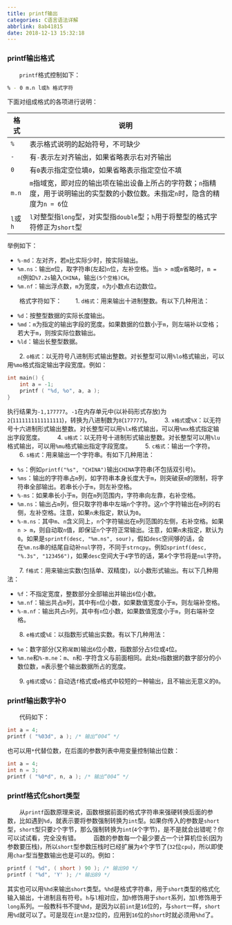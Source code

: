 ```yaml
---
title: printf输出
categories: C语言语法详解
abbrlink: 8ab41815
date: 2018-12-13 15:32:18
---
```

### printf输出格式

&emsp;&emsp;`printf`格式控制如下：

``` bash
% - 0 m.n l或h 格式字符
```

下面对组成格式的各项进行说明：

格式     | 说明
---------|------
`%`      | 表示格式说明的起始符号，不可缺少
`-`      | 有`-`表示左对齐输出，如果省略表示右对齐输出
`0`      | 有`0`表示指定空位填`0`，如果省略表示指定空位不填
`m.n`    | `m`指域宽，即对应的输出项在输出设备上所占的字符数；`n`指精度，用于说明输出的实型数的小数位数。未指定`n`时，隐含的精度为`n = 6`位
`l`或`h` | `l`对整型指`long`型，对实型指`double`型；`h`用于将整型的格式字符修正为`short`型

举例如下：

- `%-md`：左对齐，若`m`比实际少时，按实际输出。
- `%m.ns`：输出`m`位，取字符串(左起)`n`位，左补空格。当`n > m`或`m`省略时，`m = n`(例如`%7.2s`输入`CHINA`，输出`(5个空格)CH`。
- `%m.nf`：输出浮点数，`m`为宽度，`n`为小数点右边数位。

&emsp;&emsp;格式字符如下：
&emsp;&emsp;1. `d格式`：用来输出十进制整数。有以下几种用法：

- `%d`：按整型数据的实际长度输出。
- `%md`：`m`为指定的输出字段的宽度。如果数据的位数小于`m`，则左端补以空格；若大于`m`，则按实际位数输出。
- `%ld`：输出长整型数据。

&emsp;&emsp;2. `o格式`：以无符号八进制形式输出整数。对长整型可以用`%lo`格式输出，可以用`%mo`格式指定输出字段宽度。例如：

``` cpp
int main() {
    int a = -1;
    printf ( "%d, %o", a, a );
}
```

执行结果为`-1,177777`。`-1`在内存单元中(以补码形式存放)为`2`(`1111111111111111`)，转换为八进制数为`8`(`177777`)。
&emsp;&emsp;3. `x格式`或`%X`：以无符号十六进制形式输出整数。对长整型可以用`%lx`格式输出，可以用`%mx`格式指定输出字段宽度。
&emsp;&emsp;4. `u格式`：以无符号十进制形式输出整数。对长整型可以用`%lu`格式输出，可以用`%mu`格式输出指定字段宽度。
&emsp;&emsp;5. `c格式`：输出一个字符。
&emsp;&emsp;6. `s格式`：用来输出一个字符串。有如下几种用法：

- `%s`：例如`printf("%s", "CHINA")`输出`CHINA`字符串(不包括双引号)。
- `%ms`：输出的字符串占`m`列，如字符串本身长度大于`m`，则突破获`m`的限制，将字符串全部输出。若串长小于`m`，则左补空格。
- `%-ms`：如果串长小于`m`，则在`m`列范围内，字符串向左靠，右补空格。
- `%m.ns`：输出占`m`列，但只取字符串中左端`n`个字符。这`n`个字符输出在`m`列的右侧，左补空格。注意，如果`n`未指定，默认为`0`。
- `%-m.ns`：其中`m`、`n`含义同上，`n`个字符输出在`m`列范围的左侧，右补空格。如果`n > m`，则自动取`n`值，即保证`n`个字符正常输出。注意，如果`n`未指定，默认为`0`。如果是`sprintf(desc, "%m.ns", sour)`，假如`desc`空间够的话，会在`%m.ns`串的结尾自动补`nul`字符，不同于`strncpy`。例如`sprintf(desc, "%.3s", "123456")`，如果`desc`空间大于`4`字节的话，第`4`个字节将是`nul`字符。

&emsp;&emsp;7. `f格式`：用来输出实数(包括单、双精度)，以小数形式输出。有以下几种用法：

- `%f`：不指定宽度，整数部分全部输出并输出`6`位小数。
- `%m.nf`：输出共占`m`列，其中有`n`位小数，如果数值宽度小于`m`，则左端补空格。
- `%-m.nf`：输出共占`n`列，其中有`n`位小数，如果数值宽度小于`m`，则右端补空格。

&emsp;&emsp;8. `e格式`或`%E`：以指数形式输出实数。有以下几种用法：

- `%e`：数字部分(又称`尾数`)输出`6`位小数，指数部分占`5`位或`4`位。
- `%m.ne`和`%-m.ne`：`m`、`n`和`-`字符含义与前面相同。此处`n`指数据的数字部分的小数位数，`m`表示整个输出数据所占的宽度。

&emsp;&emsp;9. `g格式`或`%G`：自动选`f`格式或`e`格式中较短的一种输出，且不输出无意义的`0`。

### printf输出数字补0

&emsp;&emsp;代码如下：

``` cpp
int a = 4;
printf ( "%03d", a ); /* 输出“004” */
```

也可以用`*`代替位数，在后面的参数列表中用变量控制输出位数：

``` cpp
int a = 4;
int n = 3;
printf ( "%0*d", n, a ); /* 输出“004” */
```

### printf格式化short类型

&emsp;&emsp;从`printf`函数原理来说，函数根据前面的格式字符串来强硬转换后面的参数，比如遇到`%d`，就表示要将参数强制转换为`int`型。如果你传入的参数是`short`型，`short`型只要`2`个字节，那么强制转换为`int`(`4`个字节)，是不是就会出错呢？你可以试试看，完全没有错。
&emsp;&emsp;函数的参数每一个最少要占一个计算机位长(因为参数要压栈)，所以`short`型参数压栈时已经扩展为`4`个字节了(`32`位`cpu`)，所以即使用`char`型当整数输出也是可以的。例如：

``` c
printf ( "%d", ( short ) 90 ); /* 输出90 */
printf ( "%d", 'Y' ); /* 输出89 */
```

其实也可以用`%hd`来输出`short`类型。`%hd`是格式字符串，用于`short`类型的格式化输入输出，十进制且有符号。`h`与`l`相对应，加`h`修饰用于`short`系列，加`l`修饰用于`long`系列。一般教科书不提`%hd`，是因为以前`int`是`16`位的，与`short`一样，`short`用`%d`就可以了。可是现在`int`是`32`位的，应用到`16`位的`short`时就必须用`%hd`了。